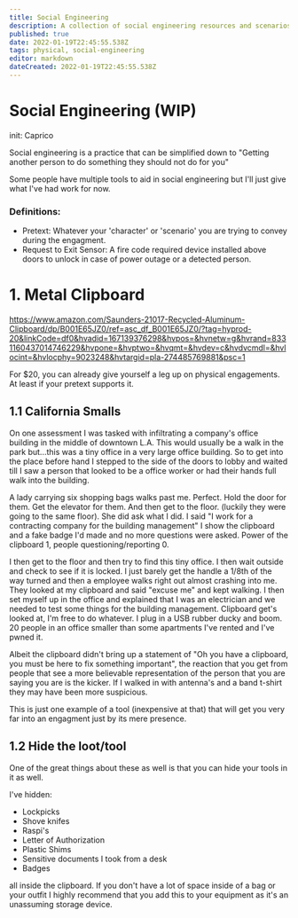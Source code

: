 ```yaml
---
title: Social Engineering
description: A collection of social engineering resources and scenarios
published: true
date: 2022-01-19T22:45:55.538Z
tags: physical, social-engineering
editor: markdown
dateCreated: 2022-01-19T22:45:55.538Z
---
```


# Social Engineering (WIP)

init: Caprico

Social engineering is a practice that can be simplified down to "Getting another person to do something they should not do for you"

Some people have multiple tools to aid in social engineering but I'll just give what I've had work for now.


### Definitions:

* Pretext: Whatever your 'character' or 'scenario' you are trying to convey during the engagment.
* Request to Exit Sensor: A fire code required device installed above doors to unlock in case of power outage or a detected person.

# 1. Metal Clipboard

https://www.amazon.com/Saunders-21017-Recycled-Aluminum-Clipboard/dp/B001E65JZ0/ref=asc_df_B001E65JZ0/?tag=hyprod-20&linkCode=df0&hvadid=167139376298&hvpos=&hvnetw=g&hvrand=8331160437014746229&hvpone=&hvptwo=&hvqmt=&hvdev=c&hvdvcmdl=&hvlocint=&hvlocphy=9023248&hvtargid=pla-274485769881&psc=1


For $20, you can already give yourself a leg up on physical engagements. At least if your pretext supports it.

## 1.1 California Smalls

On one assessment I was tasked with infiltrating a company's office building in the middle of downtown L.A. This would usually be a walk in the park but...this was a tiny office in a very large office building. So to get into the place before hand I stepped to the side of the doors to lobby and waited till I saw a person that looked to be a office worker or had their hands full walk into the building. 

A lady carrying six shopping bags walks past me. Perfect. Hold the door for them. Get the elevator for them. And then get to the floor. (luckily they were going to the same floor). She did ask what I did. I said "I work for a contracting company for the building management" I show the clipboard and a fake badge I'd made and no more questions were asked. Power of the clipboard 1, people questioning/reporting 0.

I then get to the floor and then try to find this tiny office. I then wait outside and check to see if it is locked. I just barely get the handle a 1/8th of the way turned and then a employee walks right out almost crashing into me. They looked at my clipboard and said "excuse me" and kept walking. I then set myself up in the office and explained that I was an electrician and we needed to test some things for the building management. Clipboard get's looked at, I'm free to do whatever. I plug in a USB rubber ducky and boom. 20 people in an office smaller than some apartments I've rented and I've pwned it. 

Albeit the clipboard didn't bring up a statement of "Oh you have a clipboard, you must be here to fix something important", the reaction that you get from people that see a more believable representation of the person that you are saying you are is the kicker. If I walked in with antenna's and a band t-shirt they may have been more suspicious. 

This is just one example of a tool (inexpensive at that) that will get you very far into an engagment just by its mere presence.

## 1.2 Hide the loot/tool

One of the great things about these as well is that you can hide your tools in it as well.

I've hidden:

* Lockpicks
* Shove knifes
* Raspi's
* Letter of Authorization
* Plastic Shims
* Sensitive documents I took from a desk
* Badges

all inside the clipboard. If you don't have a lot of space inside of a bag or your outfit I highly recommend that you add this to your equipment as it's an unassuming storage device.